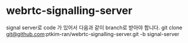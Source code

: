 # webrtc-signalling-server
 signal server로 code 가 있어서 다음과 같이 branch로 받아야 합니다.
 git clone git@github.com:ptkim-ran/webrtc-signalling-server.git -b signal-server

